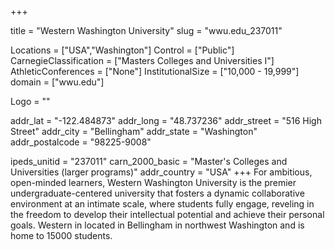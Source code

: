 
+++

title = "Western Washington University"
slug = "wwu.edu_237011"

Locations = ["USA","Washington"]
Control = ["Public"]
CarnegieClassification = ["Masters Colleges and Universities I"]
AthleticConferences = ["None"]
InstitutionalSize = ["10,000 - 19,999"]
domain = ["wwu.edu"]

Logo = ""

addr_lat = "-122.484873"
addr_long = "48.737236"
addr_street = "516 High Street"
addr_city = "Bellingham"
addr_state = "Washington"
addr_postalcode = "98225-9008"

ipeds_unitid = "237011"
carn_2000_basic = "Master's Colleges and Universities (larger programs)"
addr_country = "USA"
+++
    For ambitious, open-minded learners, Western Washington University is the premier undergraduate-centered university that fosters a dynamic collaborative environment at an intimate scale, where students fully engage, reveling in the freedom to develop their intellectual potential and achieve their personal goals. Western in located in Bellingham in northwest Washington and is home to 15000 students.
